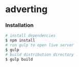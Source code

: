 # adverting

### Installation

```sh
# install dependencies
$ npm install
# run gulp to open live server
$ gulp
# build distribution directory
$ gulp build
```